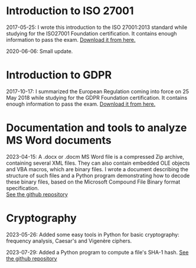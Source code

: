 # Introduction to ISO 27001
2017-05-25: I wrote this introduction to the ISO 27001:2013 standard while studying for the ISO27001 Foundation certification. It contains enough information to pass the exam. [Download it from here.](https://github.com/plecbe/ISO27001/)

2020-06-06: Small update.
# Introduction to GDPR
2017-10-17: I summarized the European Regulation coming into force on 25 May 2018 while studying for the GDPR Foundation certification. It contains enough information to pass the exam. [Download it from here.](https://github.com/plecbe/GDPR/)
# Documentation and tools to analyze MS Word documents
2023-04-15: A .docx or .docm MS Word file is a compressed Zip archive, containing several XML files. They can also contain embedded OLE objects and VBA macros, which are binary files. I wrote a document describing the structure of such files and a Python program demonstrating how to decode these binary files, based on the Microsoft Compound File Binary format specification.  
[See the github repository](https://github.com/plecbe/OfficeDocAnalysis/)
# Cryptography
2023-05-26: Added some easy tools in Python for basic cryptography: frequency analysis, Caesar's and Vigenère ciphers.

2023-07-29: Added a Python program to compute a file's SHA-1 hash. [See the github repository](https://github.com/plecbe/Cryptography/) 
